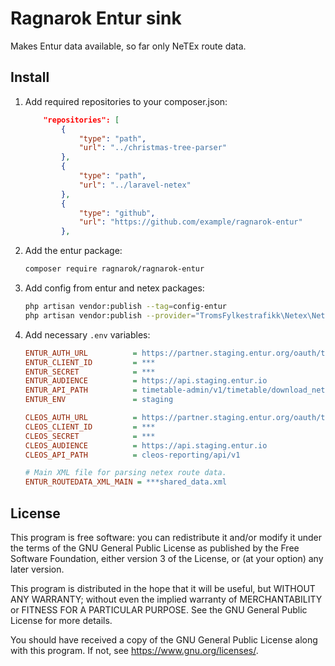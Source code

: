 # Ragnarok Entur sink

Makes Entur data available, so far only NeTEx route data.

## Install

1. Add required repositories to your composer.json:
   ```json
       "repositories": [
           {
               "type": "path",
               "url": "../christmas-tree-parser"
           },
           {
               "type": "path",
               "url": "../laravel-netex"
           },
           {
               "type": "github",
               "url": "https://github.com/example/ragnarok-entur"
           },
   ```
2. Add the entur package:
   ```bash
   composer require ragnarok/ragnarok-entur
   ```
3. Add config from entur and netex packages:
   ```bash
   php artisan vendor:publish --tag=config-entur
   php artisan vendor:publish --provider="TromsFylkestrafikk\Netex\NetexServiceProvider" --tag=config
   ```
4. Add necessary `.env` variables:
   ```ini
   ENTUR_AUTH_URL          = https://partner.staging.entur.org/oauth/token
   ENTUR_CLIENT_ID         = ***
   ENTUR_SECRET            = ***
   ENTUR_AUDIENCE          = https://api.staging.entur.io
   ENTUR_API_PATH          = timetable-admin/v1/timetable/download_netex_blocks/***
   ENTUR_ENV               = staging

   CLEOS_AUTH_URL          = https://partner.staging.entur.org/oauth/token
   CLEOS_CLIENT_ID         = ***
   CLEOS_SECRET            = ***
   CLEOS_AUDIENCE          = https://api.staging.entur.io
   CLEOS_API_PATH          = cleos-reporting/api/v1

   # Main XML file for parsing netex route data.
   ENTUR_ROUTEDATA_XML_MAIN = ***shared_data.xml


   ```


## License

This program is free software: you can redistribute it and/or modify
it under the terms of the GNU General Public License as published by
the Free Software Foundation, either version 3 of the License, or (at
your option) any later version.

This program is distributed in the hope that it will be useful, but
WITHOUT ANY WARRANTY; without even the implied warranty of
MERCHANTABILITY or FITNESS FOR A PARTICULAR PURPOSE. See the GNU
General Public License for more details.

You should have received a copy of the GNU General Public License
along with this program. If not, see <https://www.gnu.org/licenses/>.
